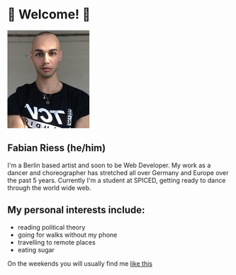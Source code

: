 # 👋 Welcome! 👋

![portrait](portrait.jpg)
## Fabian Riess (he/him)


I'm a Berlin based artist and soon to be Web Developer.
My work as a dancer and choreographer has stretched all over Germany and Europe over the past 5 years.
Currently I'm a student at SPICED, getting ready to dance through the world wide web.


## My personal interests include:
- reading political theory
- going for walks without my phone
- travelling to remote places
- eating sugar

On the weekends you will usually find me [like this](https://giphy.com/embed/FBzqZGthkW6KQ)
<!--
**versacrvm/versacrvm** is a ✨ _special_ ✨ repository because its `README.md` (this file) appears on your GitHub profile.

Here are some ideas to get you started:

- 🔭 I’m currently working on ...
- 🌱 I’m currently learning ...
- 👯 I’m looking to collaborate on ...
- 🤔 I’m looking for help with ...
- 💬 Ask me about ...
- 📫 How to reach me: ...
- 😄 Pronouns: ...
- ⚡ Fun fact: ...
-->
